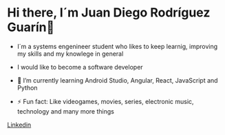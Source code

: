 # Hi there, I´m Juan Diego Rodríguez Guarín👋

- I´m a systems engenineer student who likes to keep learnig, improving my skills and my knowlege in general
- I would like to become a software developer

- 🌱 I’m currently learning Android Studio, Angular, React, JavaScript and Python
- ⚡ Fun fact: Like videogames, movies, series, electronic music, technology and many more things
    
[Linkedin](https://www.linkedin.com/in/juan-diego-rodríguez-guarín/)
